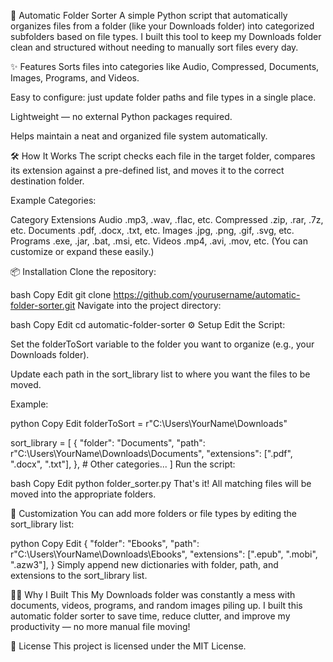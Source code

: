 📂 Automatic Folder Sorter
A simple Python script that automatically organizes files from a folder (like your Downloads folder) into categorized subfolders based on file types.
I built this tool to keep my Downloads folder clean and structured without needing to manually sort files every day.

✨ Features
Sorts files into categories like Audio, Compressed, Documents, Images, Programs, and Videos.

Easy to configure: just update folder paths and file types in a single place.

Lightweight — no external Python packages required.

Helps maintain a neat and organized file system automatically.

🛠 How It Works
The script checks each file in the target folder, compares its extension against a pre-defined list, and moves it to the correct destination folder.

Example Categories:

Category	Extensions
Audio	.mp3, .wav, .flac, etc.
Compressed	.zip, .rar, .7z, etc.
Documents	.pdf, .docx, .txt, etc.
Images	.jpg, .png, .gif, .svg, etc.
Programs	.exe, .jar, .bat, .msi, etc.
Videos	.mp4, .avi, .mov, etc.
(You can customize or expand these easily.)

📦 Installation
Clone the repository:

bash
Copy
Edit
git clone https://github.com/yourusername/automatic-folder-sorter.git
Navigate into the project directory:

bash
Copy
Edit
cd automatic-folder-sorter
⚙️ Setup
Edit the Script:

Set the folderToSort variable to the folder you want to organize (e.g., your Downloads folder).

Update each path in the sort_library list to where you want the files to be moved.

Example:

python
Copy
Edit
folderToSort = r"C:\Users\YourName\Downloads"

sort_library = [
    {
        "folder": "Documents",
        "path": r"C:\Users\YourName\Downloads\Documents",
        "extensions": [".pdf", ".docx", ".txt"],
    },
    # Other categories...
]
Run the script:

bash
Copy
Edit
python folder_sorter.py
That's it!
All matching files will be moved into the appropriate folders.

📝 Customization
You can add more folders or file types by editing the sort_library list:

python
Copy
Edit
{
    "folder": "Ebooks",
    "path": r"C:\Users\YourName\Downloads\Ebooks",
    "extensions": [".epub", ".mobi", ".azw3"],
}
Simply append new dictionaries with folder, path, and extensions to the sort_library list.

🙋‍♂️ Why I Built This
My Downloads folder was constantly a mess with documents, videos, programs, and random images piling up.
I built this automatic folder sorter to save time, reduce clutter, and improve my productivity — no more manual file moving!

📜 License
This project is licensed under the MIT License.

